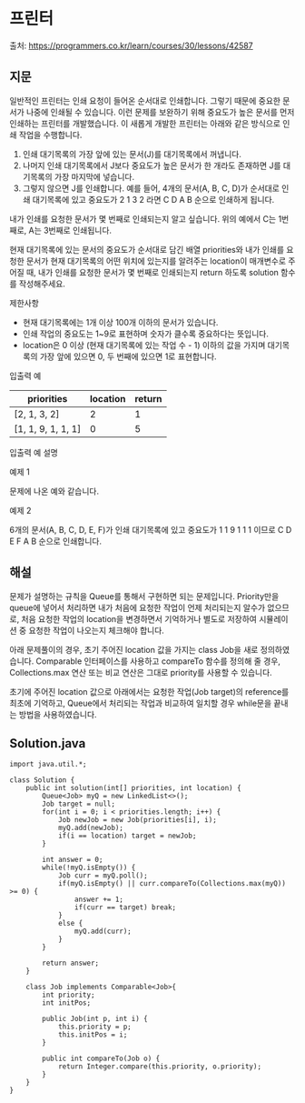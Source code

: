 # 프린터

출처: https://programmers.co.kr/learn/courses/30/lessons/42587

## 지문

일반적인 프린터는 인쇄 요청이 들어온 순서대로 인쇄합니다. 그렇기 때문에 중요한 문서가 나중에 인쇄될 수 있습니다. 이런 문제를 보완하기 위해 중요도가 높은 문서를 먼저 인쇄하는 프린터를 개발했습니다. 이 새롭게 개발한 프린터는 아래와 같은 방식으로 인쇄 작업을 수행합니다.

1. 인쇄 대기목록의 가장 앞에 있는 문서(J)를 대기목록에서 꺼냅니다.
2. 나머지 인쇄 대기목록에서 J보다 중요도가 높은 문서가 한 개라도 존재하면 J를 대기목록의 가장 마지막에 넣습니다.
3. 그렇지 않으면 J를 인쇄합니다.
예를 들어, 4개의 문서(A, B, C, D)가 순서대로 인쇄 대기목록에 있고 중요도가 2 1 3 2 라면 C D A B 순으로 인쇄하게 됩니다.

내가 인쇄를 요청한 문서가 몇 번째로 인쇄되는지 알고 싶습니다. 위의 예에서 C는 1번째로, A는 3번째로 인쇄됩니다.

현재 대기목록에 있는 문서의 중요도가 순서대로 담긴 배열 priorities와 내가 인쇄를 요청한 문서가 현재 대기목록의 어떤 위치에 있는지를 알려주는 location이 매개변수로 주어질 때, 내가 인쇄를 요청한 문서가 몇 번째로 인쇄되는지 return 하도록 solution 함수를 작성해주세요.

제한사항
- 현재 대기목록에는 1개 이상 100개 이하의 문서가 있습니다.
- 인쇄 작업의 중요도는 1~9로 표현하며 숫자가 클수록 중요하다는 뜻입니다.
- location은 0 이상 (현재 대기목록에 있는 작업 수 - 1) 이하의 값을 가지며 대기목록의 가장 앞에 있으면 0, 두 번째에 있으면 1로 표현합니다.

입출력 예

priorities	|  location	|  return
-|-|-
[2, 1, 3, 2]| 	2	|  1
[1, 1, 9, 1, 1, 1]|	0|	5

입출력 예 설명

예제 1

문제에 나온 예와 같습니다.

예제 2

6개의 문서(A, B, C, D, E, F)가 인쇄 대기목록에 있고 중요도가 1 1 9 1 1 1 이므로 C D E F A B 순으로 인쇄합니다.

## 해설

문제가 설명하는 규칙을 Queue를 통해서 구현하면 되는 문제입니다. Priority만을 queue에 넣어서 처리하면 내가 처음에 요청한 작업이 언제 처리되는지 알수가 없으므로, 처음 요청한 작업의 location을 변경하면서 기억하거나 별도로 저장하여 시뮬레이션 중 요청한 작업이 나오는지 체크해야 합니다.

아래 문제풀이의 경우, 초기 주어진 location 값을 가지는 class Job을 새로 정의하였습니다. Comparable 인터페이스를 사용하고 compareTo 함수를 정의해 줄 경우, Collections.max 연산 또는 비교 연산은 그대로 priority를 사용할 수 있습니다.

초기에 주어진 location 값으로 아래에서는 요청한 작업(Job target)의 reference를 최초에 기억하고, Queue에서 처리되는 작업과 비교하여 일치할 경우 while문을 끝내는 방법을 사용하였습니다. 

## Solution.java
~~~
import java.util.*;

class Solution {
    public int solution(int[] priorities, int location) {
        Queue<Job> myQ = new LinkedList<>();
        Job target = null;
        for(int i = 0; i < priorities.length; i++) {
            Job newJob = new Job(priorities[i], i);
            myQ.add(newJob);
            if(i == location) target = newJob;
        }

        int answer = 0;
        while(!myQ.isEmpty()) {
            Job curr = myQ.poll();
            if(myQ.isEmpty() || curr.compareTo(Collections.max(myQ)) >= 0) {
                answer += 1;
                if(curr == target) break;
            }
            else {
                myQ.add(curr);
            }
        }

        return answer;
    }

    class Job implements Comparable<Job>{
        int priority;
        int initPos;

        public Job(int p, int i) {
            this.priority = p;
            this.initPos = i;
        }

        public int compareTo(Job o) {
            return Integer.compare(this.priority, o.priority);
        }
    }
}
~~~

